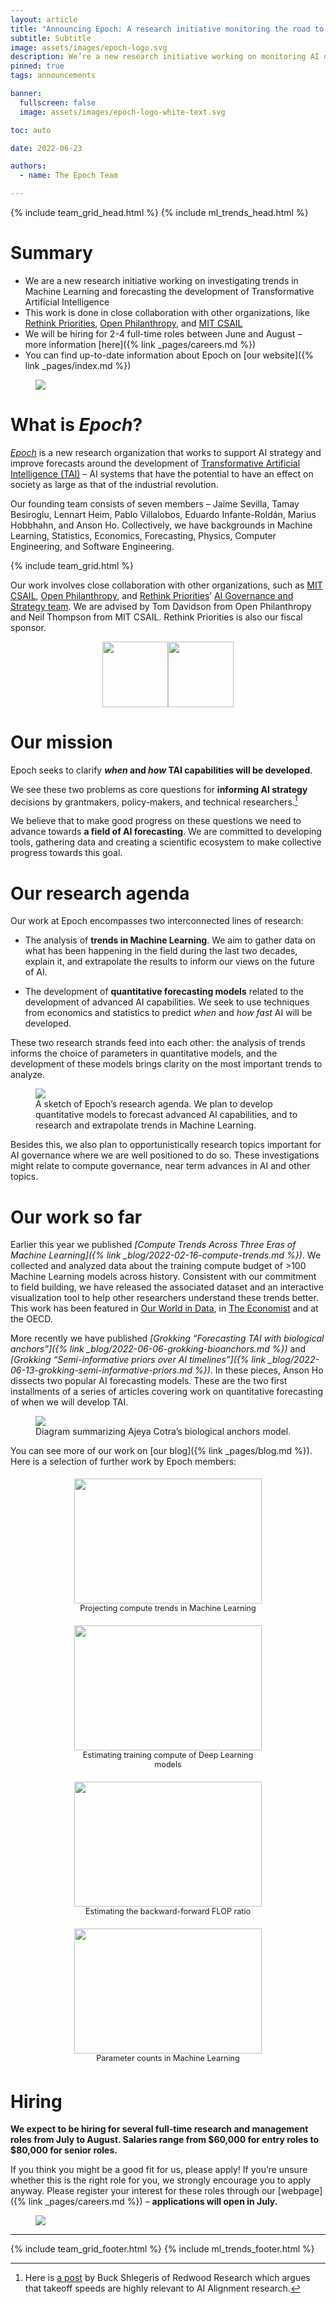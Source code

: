 ```yaml
---
layout: article
title: "Announcing Epoch: A research initiative monitoring the road to transformative AI"
subtitle: Subtitle
image: assets/images/epoch-logo.svg
description: We’re a new research initiative working on monitoring AI developments and forecasting the developments of AI. Come join us!
pinned: true
tags: announcements

banner:
  fullscreen: false
  image: assets/images/epoch-logo-white-text.svg

toc: auto

date: 2022-06-23

authors:
  - name: The Epoch Team

---
```


{% include team_grid_head.html %}
{% include ml_trends_head.html %}

<style>
  /* fix toc */
  d-article d-contents {
    position: initial;
  }

  d-article d-contents a {
    color: black !important;
  }

  .banner-img-wrapper img {
    border-radius: 0px;
  }

  .member-resources {
    display: none;
  }

  .team-grid {
    grid-gap: 1.3rem !important;
    grid-template-columns: repeat(auto-fill, 200px);
  }

  .member {
    max-width: 200px;
    width: 100%;
  }

  .logos {
    display: flex;
    flex-wrap: wrap;
    justify-content: center;
    justify-items: stretch;
  }

  .logos a {
    text-decoration: none !important;
    border: 0 !important;
    outline: none !important;
  }

  .logos img {
    height: 105px;
  }

  .workshow {
    display: flex;
    flex-wrap: wrap;
    text-align: center;
    justify-content: space-around;
    gap: 10px;
    margin-bottom: 1em;
  }

  .workshow .work {
    width: 300px;
    padding: 5px;
    text-decoration: none !important;
    border: none !important;
  }

  .workshow .work:hover {
    box-shadow: 0 0 6px 3px rgb(0 0 0 / 55%);
    border-radius: var(--default-radius);
  }

  .workshow .work .thumbnail {
    height: 200px;
  }

  .workshow .work .thumbnail img {
    height: 100%;
    width: 100%;
    object-fit: scale-down;
  }

  .workshow .work .description {
    font-size: 0.9em;
  }
</style>

# Summary

* We are a new research initiative working on investigating trends in Machine Learning and forecasting the development of Transformative Artificial Intelligence
* This work is done in close collaboration with other organizations, like [Rethink Priorities](https://rethinkpriorities.org/), [Open Philanthropy](https://www.openphilanthropy.org/), and [MIT CSAIL](https://www.csail.mit.edu/)
* We will be hiring for 2-4 full-time roles between June and August – more information [here]({% link _pages/careers.md %})
* You can find up-to-date information about Epoch on [our website]({% link _pages/index.md %})

<figure style="width: 60%; min-width: min(350px, 100%);">
  <img src="/assets/images/epoch-logo.svg">
</figure>


# What is *Epoch*?

[*Epoch*](https://epochai.org/) is a new research organization that works to support AI strategy and improve forecasts around the development of [Transformative Artificial Intelligence (TAI)](https://www.openphilanthropy.org/blog/some-background-our-views-regarding-advanced-artificial-intelligence) – AI systems that have the potential to have an effect on society as large as that of the industrial revolution.

Our founding team consists of seven members – Jaime Sevilla, Tamay Besiroglu, Lennart Heim, Pablo Villalobos, Eduardo Infante-Roldán, Marius Hobbhahn, and Anson Ho. Collectively, we have backgrounds in Machine Learning, Statistics, Economics, Forecasting, Physics, Computer Engineering, and Software Engineering.

<div class="team-grid">
  {% include team_grid.html %}
</div>

Our work involves close collaboration with other organizations, such as [MIT CSAIL](https://www.csail.mit.edu/), [Open Philanthropy](https://www.openphilanthropy.org/), and [Rethink Priorities](https://rethinkpriorities.org/)’ [AI Governance and Strategy team](https://forum.effectivealtruism.org/posts/K7tjvcDurrCj72D7H/rethink-priorities-2021-impact-and-2022-strategy). We are advised by Tom Davidson from Open Philanthropy and Neil Thompson from MIT CSAIL. Rethink Priorities is also our fiscal sponsor.

<div class="logos">
  <a href="https://www.openphilanthropy.org/"><img src="/assets/images/logos/op-logo.png"></a>
  <a href="https://rethinkpriorities.org/"><img src="/assets/images/logos/rp-logo.png"></a>
</div>

# Our mission

Epoch seeks to clarify **_when_ and _how_ TAI capabilities will be developed**.

We see these two problems as core questions for **informing AI strategy** decisions by grantmakers, policy-makers, and technical researchers.[^1]

We believe that to make good progress on these questions we need to advance towards **a field of AI forecasting**. We are committed to developing tools, gathering data and creating a scientific ecosystem to make collective progress towards this goal.

# Our research agenda

Our work at Epoch encompasses two interconnected lines of research:

* The analysis of **trends in Machine Learning**. We aim to gather data on what has been happening in the field during the last two decades, explain it, and extrapolate the results to inform our views on the future of AI.

* The development of **quantitative forecasting models** related to the development of advanced AI capabilities. We seek to use techniques from economics and statistics to predict _when_ and _how fast_ AI will be developed.

These two research strands feed into each other: the analysis of trends informs the choice of parameters in quantitative models, and the development of these models brings clarity on the most important trends to analyze.

<figure>
  <img src="/assets/images/posts/2022/research-agenda-sketch.png">
  <figcaption class="caption">
    A sketch of Epoch’s research agenda. We plan to develop quantitative models to forecast advanced AI capabilities, and to research and extrapolate trends in Machine Learning.
  </figcaption>
</figure>

Besides this, we also plan to opportunistically research topics important for AI governance where we are well positioned to do so. These investigations might relate to compute governance, near term advances in AI and other topics. 

# Our work so far

Earlier this year we published *[Compute Trends Across Three Eras of Machine Learning]({% link _blog/2022-02-16-compute-trends.md %})*. We collected and analyzed data about the training compute budget of >100 Machine Learning models across history. Consistent with our commitment to field building, we have released the associated dataset and an interactive visualization tool to help other researchers understand these trends better. This work has been featured in [Our World in Data](https://ourworldindata.org/grapher/ai-training-computation), in [The Economist](https://www.economist.com/interactive/briefing/2022/06/11/huge-foundation-models-are-turbo-charging-ai-progress) and at the OECD.

<div id="trends-graph-wrapper">
  <div id="trends-graph">
  </div>
</div>

More recently we have published *[Grokking “Forecasting TAI with biological anchors”]({% link _blog/2022-06-06-grokking-bioanchors.md %})* and *[Grokking “Semi-informative priors over AI timelines”]({% link _blog/2022-06-13-grokking-semi-informative-priors.md %})*. In these pieces, Anson Ho dissects two popular AI forecasting models. These are the two first installments of a series of articles covering work on quantitative forecasting of when we will develop TAI.

<figure>
  <img src="/assets/images/posts/2022/bioanchors-diagram.png">
  <figcaption class="caption">
    Diagram summarizing Ajeya Cotra’s biological anchors model.
  </figcaption>
</figure>

You can see more of our work on [our blog]({% link _pages/blog.md %}). Here is a selection of further work by Epoch members:


<div class="workshow">
  <a href="{% link _blog/2022-03-07-projecting-compute-trends.md %}" class="work">
    <div class="thumbnail"><img src="{% link assets/images/posts/2022/projecting-compute-trends.jpeg %}"></div>
    <div class="description">Projecting compute trends in Machine Learning</div>
  </a>

  <a href="{% link _blog/2022-01-20-estimating-training-compute.md %}" class="work">
    <div class="thumbnail"><img src="{% link assets/images/posts/2022/estimating-training-compute.png %}"></div>
    <div class="description">Estimating training compute of Deep Learning models</div>
  </a>

  <a href="{% link _blog/2021-12-13-backward-forward-FLOP-ratio.md %}" class="work">
    <div class="thumbnail"><img src="{% link assets/images/posts/2022/backward-forward-FLOP-ratio.png %}"></div>
    <div class="description">Estimating the backward-forward FLOP ratio</div>
  </a>

  <a href="{% link _blog/2021-06-19-parameter-counts.md %}" class="work">
    <div class="thumbnail"><img src="{% link assets/images/posts/2022/parameter-counts.png %}"></div>
    <div class="description">Parameter counts in Machine Learning</div>
  </a>
</div>

# Hiring

**We expect to be hiring for several full-time research and management roles from July to August. Salaries range from $60,000 for entry roles to $80,000 for senior roles.**

If you think you might be a good fit for us, please apply! If you’re unsure whether this is the right role for you, we strongly encourage you to apply anyway. Please register your interest for these roles through our [webpage]({% link _pages/careers.md %}) – **applications will open in July.**

<figure>
  <img src="/assets/images/posts/2022/founding-members.png">
</figure>

---

[^1]: Here is [a post](https://www.lesswrong.com/posts/hRohhttbtpY3SHmmD/takeoff-speeds-have-a-huge-effect-on-what-it-means-to-work-1) by Buck Shlegeris of Redwood Research which argues that takeoff speeds are highly relevant to AI Alignment research.

{% include team_grid_footer.html %}
{% include ml_trends_footer.html %}
